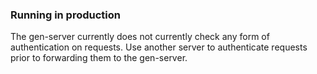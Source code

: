 ### Running in production

The gen-server currently does not currently check any form of authentication on requests. Use another server to authenticate requests prior to forwarding them to the gen-server.
